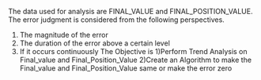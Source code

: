 The data used for analysis are FINAL_VALUE and FINAL_POSITION_VALUE.
The error judgment is considered from the following perspectives.
1. The magnitude of the error
2. The duration of the error above a certain level
3. If it occurs continuously
The Objective is
1)Perform Trend Analysis on Final_value and Final_Position_Value
2)Create an Algorithm to make the Final_value and Final_Position_Value same or make the error zero
